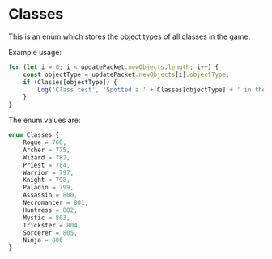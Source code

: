 # Classes
This is an enum which stores the object types of all classes in the game.

Example usage:
```typescript
for (let i = 0; i < updatePacket.newObjects.length; i++) {
    const objectType = updatePacket.newObjects[i].objectType;
    if (Classes[objectType]) {
        Log('Class test', 'Spotted a ' + Classes[objectType] + ' in the nexus');
    }
}
```
The enum values are:
```typescript
enum Classes {
    Rogue = 768,
    Archer = 775,
    Wizard = 782,
    Priest = 784,
    Warrior = 797,
    Knight = 798,
    Paladin = 799,
    Assassin = 800,
    Necromancer = 801,
    Huntress = 802,
    Mystic = 803,
    Trickster = 804,
    Sorcerer = 805,
    Ninja = 806
}
```
